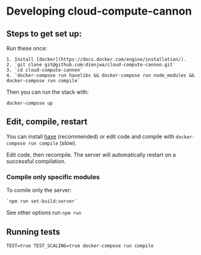 # Developing cloud-compute-cannon


## Steps to get set up:

Run these once:

	1. Install [docker](https://docs.docker.com/engine/installation/).
	2. `git clone git@github.com:dionjwa/cloud-compute-cannon.git`
	3. `cd cloud-compute-cannon`
	4. `docker-compose run haxelibs && docker-compose run node_modules && docker-compose run compile`

Then you can run the stack with:

	docker-compose up

## Edit, compile, restart

You can install [haxe](https://haxe.org/download/) (recommended) or edit code and compile with `docker-compose run compile` (slow).

Edit code, then recompile. The server will automatically restart on a successful compilation.

### Compile only specific modules

To comile only the server:

	`npm run set-build:server`

See other options run `npm run`

## Running tests

	TEST=true TEST_SCALING=true docker-compose run compile